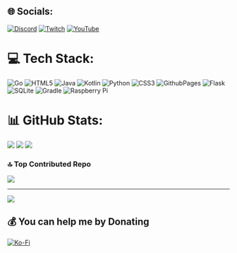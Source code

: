 
## 🌐 Socials:
[![Discord](https://img.shields.io/badge/Discord-%237289DA.svg?logo=discord&logoColor=white&style=for-the-badge)](https://discord.gg/Sc6Es7QnhH) [![Twitch](https://img.shields.io/badge/Twitch-%239146FF.svg?logo=Twitch&logoColor=white&style=for-the-badge)](https://twitch.tv/Bluemethyst) [![YouTube](https://img.shields.io/badge/YouTube-%23FF0000.svg?logo=YouTube&logoColor=white&style=for-the-badge)](https://youtube.com/@Bluemethyst) 

# 💻 Tech Stack:
![Go](https://img.shields.io/badge/go-%2300ADD8.svg?style=for-the-badge&logo=go&logoColor=white) ![HTML5](https://img.shields.io/badge/html5-%23E34F26.svg?style=for-the-badge&logo=html5&logoColor=white) ![Java](https://img.shields.io/badge/java-%23ED8B00.svg?style=for-the-badge&logo=openjdk&logoColor=white) ![Kotlin](https://img.shields.io/badge/kotlin-%237F52FF.svg?style=for-the-badge&logo=kotlin&logoColor=white) ![Python](https://img.shields.io/badge/python-3670A0?style=for-the-badge&logo=python&logoColor=ffdd54) ![CSS3](https://img.shields.io/badge/css3-%231572B6.svg?style=for-the-badge&logo=css3&logoColor=white) ![GithubPages](https://img.shields.io/badge/github%20pages-121013?style=for-the-badge&logo=github&logoColor=white) ![Flask](https://img.shields.io/badge/flask-%23000.svg?style=for-the-badge&logo=flask&logoColor=white) ![SQLite](https://img.shields.io/badge/sqlite-%2307405e.svg?style=for-the-badge&logo=sqlite&logoColor=white) ![Gradle](https://img.shields.io/badge/Gradle-02303A.svg?style=for-the-badge&logo=Gradle&logoColor=white) ![Raspberry Pi](https://img.shields.io/badge/-RaspberryPi-C51A4A?style=for-the-badge&logo=Raspberry-Pi)
# 📊 GitHub Stats:
![](https://github-readme-stats.vercel.app/api/top-langs/?username=Bluemethyst&theme=catppuccin_mocha&hide_border=true&include_all_commits=true&count_private=false&layout=compact)
![](https://github-readme-stats.vercel.app/api?username=Bluemethyst&theme=catppuccin_mocha&hide_border=true&include_all_commits=true&count_private=false)
![](https://github-readme-streak-stats.herokuapp.com/?user=Bluemethyst&theme=catppuccin_mocha&hide_border=true)


### 🔝 Top Contributed Repo
![](https://github-contributor-stats.vercel.app/api?username=Bluemethyst&limit=5&theme=catppuccin_mocha&combine_all_yearly_contributions=true)

---
[![](https://visitcount.itsvg.in/api?id=Bluemethyst&icon=2&color=6)](https://visitcount.itsvg.in)

  ## 💰 You can help me by Donating
  [![Ko-Fi](https://img.shields.io/badge/Ko--fi-F16061?style=for-the-badge&logo=ko-fi&logoColor=white)](https://ko-fi.com/bluemethyst) 

  
<!-- Proudly created with GPRM ( https://gprm.itsvg.in ) -->
